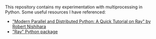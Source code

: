 This repository contains my experimentation with multiprocessing in Python. Some useful resources I have referenced:
* ["Modern Parallel and Distributed Python: A Quick Tutorial on Ray" by Robert Nishihara](https://towardsdatascience.com/modern-parallel-and-distributed-python-a-quick-tutorial-on-ray-99f8d70369b8)
* ["Ray" Python package](https://www.ray.io/)
